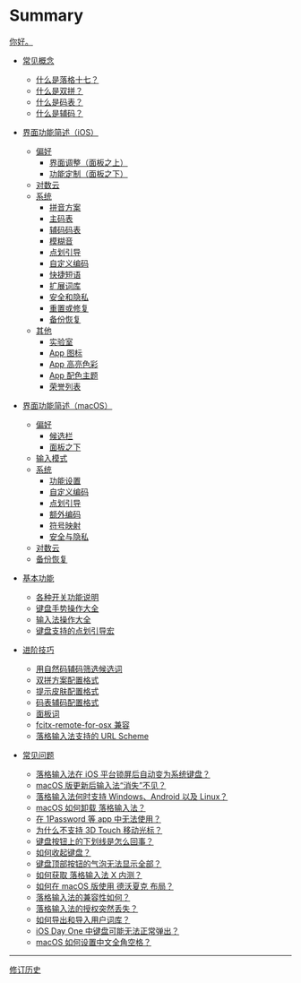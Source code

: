 # Summary

[你好。](README.md)
* [常见概念](concept/README.md)
    * [什么是落格十七？](concept/whatis17key.md)
    * [什么是双拼？](concept/whatssp.md)
    * [什么是码表？](concept/codetable.md)
    * [什么是辅码？](concept/assist.md)
* [界面功能简述（iOS）]()
    * [偏好]()
        * [界面调整（面板之上）](ui-ios/pian-hao/above.md)
        * [功能定制（面板之下）](ui-ios/pian-hao/under.md)
    * [对数云](ui-ios/lgcloud.md)
    * [系统]()
        * [拼音方案](ui-ios/system/sp.md)
        * [主码表](ui-ios/system/maincodetable.md)
        * [辅码码表](ui-ios/system/assist.md)
        * [模糊音](ui-ios/system/fuzzy.md)
        * [点划引导](ui-ios/system/bootbutton.md)
        * [自定义编码](ui-ios/system/custom.md)
        * [快捷短语](ui-ios/system/message.md)
        * [扩展词库](ui-ios/system/extended.md)
        * [安全和隐私](ui-ios/system/secpri.md)
        * [重置或修复](ui-ios/system/repair.md)
        * [备份恢复](ui-ios/system/backup.md)
    * [其他]()
        * [实验室](ui-ios/qi-ta/lab.md)
        * [App 图标](ui-ios/qi-ta/icon.md)
        * [App 高亮色彩](ui-ios/qi-ta/color.md)
        * [App 配色主题](ui-ios/qi-ta/theme.md)
        * [荣誉列表](ui-ios/qi-ta/credit.md)
* [界面功能简述（macOS）]()
    * [偏好]()
        * [候选栏](ui-macos/pian-hao/candidatebar.md)
        * [面板之下](ui-macos/pian-hao/under.md)
    * [输入模式](ui-macos/ma-biao-yu-fang-an/README.md)
    * [系统]()
        * [功能设置](ui-macos/system/function.md)
        * [自定义编码](ui-macos/system/custom.md)
        * [点划引导](ui-macos/system/bootbutton.md)
        * [额外编码](ui-macos/system/extra.md)
        * [符号映射](ui-macos/system/puncmap.md)
        * [安全与隐私](ui-macos/system/pri.md)
    * [对数云](ui-macos/lgcloud.md)
    * [备份恢复](ui-macos/backup.md)
* [基本功能]()
    * [各种开关功能说明](basic/switchs.md)
    * [键盘手势操作大全](basic/gestures.md)
    * [输入法操作大全](basic/gestures-macos.md)
    * [键盘支持的点划引导宏](basic/macro.md)
* [进阶技巧]()
    * [用自然码辅码筛选候选词](advanced/zrmassist.md)
    * [双拼方案配置格式](advanced/spformat.md)
    * [提示皮肤配置格式](advanced/skin-format.md)
    * [码表辅码配置格式](advanced/table-format.md)
    * [面板词](advanced/panelword.md)
    * [fcitx-remote-for-osx 兼容](advanced/fcitx.md)
    *  [落格输入法支持的 URL Scheme](advanced/url.md)
    
* [常见问题]()

    * [落格输入法在 iOS 平台锁屏后自动变为系统键盘？](faq/ios-crash.md)
    * [macOS 版更新后输入法“消失”不见？](faq/update.md)
    * [落格输入法何时支持 Windows、Android 以及 Linux？](faq/platform.md)
    * [macOS 如何卸载 落格输入法？](faq/uninstall.md)
    * [在 1Password 等 app 中无法使用？](faq/1p.md)
    * [为什么不支持 3D Touch 移动光标？](faq/3d.md)
    * [键盘按钮上的下划线是怎么回事？](faq/button.md)
    * [如何收起键盘？](faq/dismiss.md)
    * [键盘顶部按钮的气泡无法显示全部？](faq/popup.md)
    * [如何获取 落格输入法 X 内测？](faq/testflight.md)
    * [如何在 macOS 版使用 德沃夏克 布局？](faq/dvorak.md)
    * [落格输入法的兼容性如何？](faq/compatibility.md)
    * [落格输入法的授权突然丢失？](faq/license.md)
    * [如何导出和导入用户词库？](faq/userdict.md)
    * [iOS Day One 中键盘可能无法正常弹出？](faq/dayone.md)
    * [macOS 如何设置中文全角空格？](faq/chinese-space.md)
---

[修订历史](revision-history.md)

